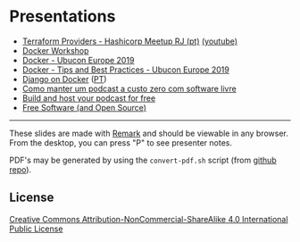 # Presentations

- [Terraform Providers - Hashicorp Meetup RJ (pt)](https://tcarreira.github.io/presentations/hashicorp-meetup-terraform-providers) [(youtube)](https://youtube.com/live/OiD38iFmAjE)
- [Docker Workshop](https://tcarreira.github.io/presentations/docker-workshop/)
- [Docker - Ubucon Europe 2019](https://tcarreira.github.io/presentations/ubucon-europe-2019/docker.html)
- [Docker - Tips and Best Practices - Ubucon Europe 2019](https://tcarreira.github.io/presentations/ubucon-europe-2019/docker2.html)
- [Django on Docker](https://tcarreira.github.io/presentations/django-docker/) ([PT](https://tcarreira.github.io/presentations/django-docker/pt.html))
- [Como manter um podcast a custo zero com software livre](https://tcarreira.github.io/presentations/marmita-de-redon/software-livre.html)
- [Build and host your podcast for free](https://tcarreira.github.io/presentations/marmita-de-redon/devops-lisbon.html)
- [Free Software (and Open Source)](https://tcarreira.github.io/presentations/freesoftware)

----

These slides are made with [Remark](https://github.com/gnab/remark) and should be viewable in any browser.
From the desktop, you can press "P" to see presenter notes.

PDF's may be generated by using the `convert-pdf.sh` script (from [github repo](https://github.com/tcarreira/presentations)).

## License

[Creative Commons Attribution-NonCommercial-ShareAlike 4.0 International Public License](LICENSE)

